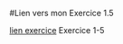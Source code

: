 
#Lien vers mon  Exercice 1.5

[lien exercice]( https://marween.github.io/1.5-Cat-cycler/) Exercice 1-5